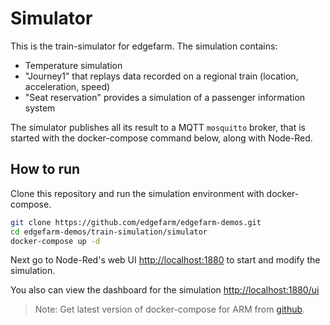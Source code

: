 # Simulator

This is the train-simulator for edgefarm. The simulation contains:
* Temperature simulation
* "Journey1" that replays data recorded on a regional train (location, acceleration, speed)
* "Seat reservation" provides a simulation of a passenger information system

The simulator publishes all its result to a MQTT `mosquitto` broker, that is started with the docker-compose command below, along with Node-Red.

## How to run

Clone this repository and run the simulation environment with docker-compose.

```bash
git clone https://github.com/edgefarm/edgefarm-demos.git
cd edgefarm-demos/train-simulation/simulator
docker-compose up -d
```

Next go to Node-Red's web UI [http://localhost:1880](http://localhost:1880) to start and modify the simulation.

You also can view the dashboard for the simulation [http://localhost:1880/ui](http://localhost:1880/ui)

> Note: Get latest version of docker-compose for ARM from [github](https://github.com/linuxserver/docker-docker-compose/releases).
